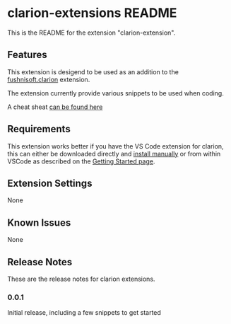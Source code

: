 # clarion-extensions README

This is the README for the extension "clarion-extension". 

## Features

This extension is desigend to be used as an addition to the [fushnisoft.clarion](https://marketplace.visualstudio.com/items?itemName=Fushnisoft.Clarion) extension.

The extension currently provide various snippets to be used when coding.

A cheat sheat [can be found here](https://github.com/msarson/Clarion-Extension/blob/master/docs/CheatSheet.md)

    
## Requirements

This extension works better if you have the VS Code extension for clarion, this can either be downloaded directly and [install manually](https://code.visualstudio.com/docs/extensions/install-extension) or from within VSCode as described on the [Getting Started page](https://code.visualstudio.com/docs/editor/extension-gallery?pub=Fushnisoft&ext=Clarion).

## Extension Settings

None
## Known Issues

None

## Release Notes

These are the release notes for clarion extensions.

### 0.0.1

Initial release, including a few snippets to get started


